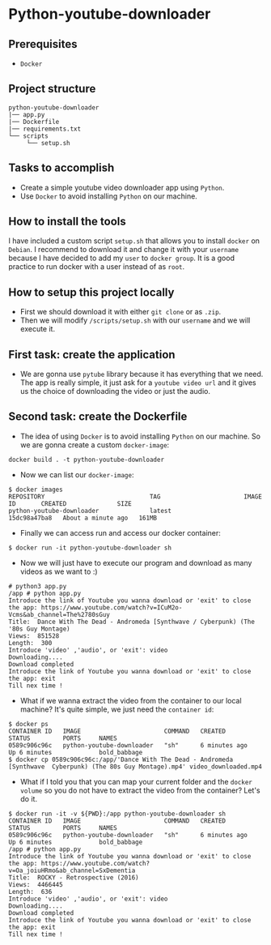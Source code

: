 # Python-youtube-downloader
## Prerequisites
* `Docker`

## Project structure
```
python-youtube-downloader
|── app.py
|── Dockerfile    
|── requirements.txt   
└── scripts
     └── setup.sh
```
## Tasks to accomplish
- Create a simple youtube video downloader app using `Python`.
- Use `Docker` to avoid installing `Python` on our machine.

## How to install the tools
I have included a custom script `setup.sh` that allows you to install `docker` on `Debian`.
I recommend to download it and change it with your `username` because I have decided to add my `user` to `docker group`. It is a good practice to run docker with a user instead of as `root`.

## How to setup this project locally
- First we should download it with either `git clone` or as `.zip`.
- Then we will modify `/scripts/setup.sh` with our `username` and we will execute it.

## First task: create the application
- We are gonna use `pytube` library because it has everything that we need. The app is really simple, it just ask for a `youtube video url` and it gives us the choice of downloading the video or just the audio.

## Second task: create the Dockerfile
- The idea of using `Docker` is to avoid installing `Python` on our machine. So we are gonna create a custom `docker-image`:
````
docker build . -t python-youtube-downloader
````
- Now we can list our `docker-image`:
````
$ docker images
REPOSITORY                             TAG                       IMAGE ID       CREATED              SIZE
python-youtube-downloader              latest                    15dc98a47ba8   About a minute ago   161MB
````
- Finally we can access run and access our docker container:
````
$ docker run -it python-youtube-downloader sh
````
- Now we will just have to execute our program and download as many videos as we want to :)
````
# python3 app.py
/app # python app.py
Introduce the link of Youtube you wanna download or 'exit' to close the app: https://www.youtube.com/watch?v=ICuM2o-Vcms&ab_channel=The%2780sGuy
Title:  Dance With The Dead - Andromeda [Synthwave / Cyberpunk) (The '80s Guy Montage)
Views:  851528
Length:  300
Introduce 'video' ,'audio', or 'exit': video
Downloading....
Download completed
Introduce the link of Youtube you wanna download or 'exit' to close the app: exit
Till nex time !
````
- What if we wanna extract the video from the container to our local machine? It's quite simple, we just need the `container id`:
````
$ docker ps
CONTAINER ID   IMAGE                       COMMAND   CREATED         STATUS         PORTS     NAMES
0589c906c96c   python-youtube-downloader   "sh"      6 minutes ago   Up 6 minutes             bold_babbage
$ docker cp 0589c906c96c:/app/'Dance With The Dead - Andromeda [Synthwave  Cyberpunk) (The 80s Guy Montage).mp4' video_downloaded.mp4
````
- What if I told you that you can map your current folder and the `docker volume` so you do not have to extract the video from the container? Let's do it.
````
$ docker run -it -v ${PWD}:/app python-youtube-downloader sh
CONTAINER ID   IMAGE                       COMMAND   CREATED         STATUS         PORTS     NAMES
0589c906c96c   python-youtube-downloader   "sh"      6 minutes ago   Up 6 minutes             bold_babbage
/app # python app.py
Introduce the link of Youtube you wanna download or 'exit' to close the app: https://www.youtube.com/watch?v=Oa_joiuHRmo&ab_channel=SxDementia
Title:  ROCKY - Retrospective (2016)
Views:  4466445
Length:  636
Introduce 'video' ,'audio', or 'exit': video
Downloading....
Download completed
Introduce the link of Youtube you wanna download or 'exit' to close the app: exit
Till nex time !
````
